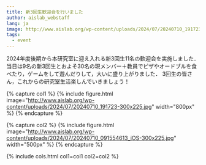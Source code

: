 ```yaml
---
title: 新3回生歓迎会を行いました
author: aislab_webstaff
lang: ja
image: http://www.aislab.org/wp-content/uploads/2024/07/20240710_191723-300x225.jpg
tags:
  - event
---
```

2024年度後期から本研究室に迎え入れる新3回生11名の歓迎会を実施しました． 当日は9名の新3回生とおよそ30名の現メンバー＋教員でピザやオードブルを食べたり，ゲームをして遊んだりして，大いに盛り上がりました． 3回生の皆さん，これからの研究室生活楽しんでいきましょう！

{% capture col1 %}
{%
  include figure.html
  image="http://www.aislab.org/wp-content/uploads/2024/07/20240710_191723-300x225.jpg"
  width="800px"
%}
{% endcapture %}

{% capture col2 %}
{%
  include figure.html
  image="http://www.aislab.org/wp-content/uploads/2024/07/20240710_091554613_iOS-300x225.jpg"
  width="500px"
%}
{% endcapture %}

{% include cols.html col1=col1 col2=col2 %}
